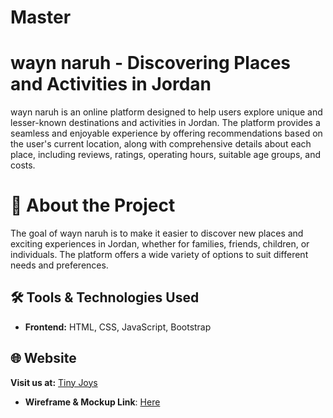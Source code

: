 # Master


# wayn naruh - Discovering Places and Activities in Jordan
wayn naruh is an online platform designed to help users explore unique and lesser-known destinations and activities in Jordan. The platform provides a seamless and enjoyable experience by offering recommendations based on the user's current location, along with comprehensive details about each place, including reviews, ratings, operating hours, suitable age groups, and costs.

# 🎯 About the Project
The goal of wayn naruh is to make it easier to discover new places and exciting experiences in Jordan, whether for families, friends, children, or individuals. The platform offers a wide variety of options to suit different needs and preferences.


## 🛠 Tools & Technologies Used
- **Frontend:** HTML, CSS, JavaScript, Bootstrap

## 🌐 Website

**Visit us at:** [Tiny Joys](https://kids-for-fun.github.io/KidJsProject/)
- **Wireframe & Mockup Link**: [Here](https://www.figma.com/design/sSLkrTaUM2d1yDBIVwp9y1/project-1?node-id=0-1&p=f&t=uZ6ukHGbyfJVUTpa-0)

